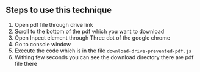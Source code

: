 ## Steps to use this technique

1. Open pdf file through drive link
2. Scroll to the bottom of the pdf which you want to download
3. Open Inpect element through Three dot of the google chrome
4. Go to console window
5. Execute the code which is in the file `download-drive-prevented-pdf.js`
6. Withing few seconds you can see the download directory there are pdf file there
